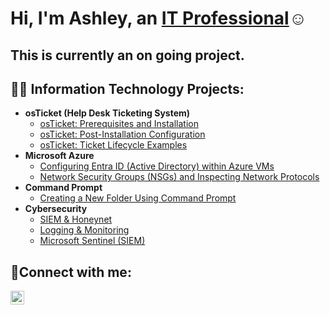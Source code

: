 <h1>Hi, I'm Ashley, an <a href="https://linkedin.com/in/Ashley-Maria">IT Professional</a>☺</h1> <h2>This is currently an on going project.</h2>

<h2>👨‍💻 Information Technology Projects:</h2>

- <b>osTicket (Help Desk Ticketing System)</b>
  - [osTicket: Prerequisites and Installation](https://github.com/amaria33/osTicket-Prerequisites-and-Installation)
  - [osTicket: Post-Installation Configuration](https://github.com/amaria33/osTicket-Post-Installation-Configuration)
  - [osTicket: Ticket Lifecycle Examples](https://github.com/amaria33/osTicket-Ticket-Lifecycle-Examples/tree/main)
- <b>Microsoft Azure</b>
  - [Configuring Entra ID (Active Directory) within Azure VMs](https://github.com/amaria33/Configuring-Active-Directory-within-Azure-VMs/tree/main)
  - [Network Security Groups (NSGs) and Inspecting Network Protocols](https://github.com/amaria33/Network-Security-Groups-NSGs-and-Inspecting-Network-Protocols/tree/main)
- <b>Command Prompt</b>
  - [Creating a New Folder Using Command Prompt](https://github.com/amaria33/Creating-A-New-Folder-Using-Command-Prompt)
- <b>Cybersecurity </b>
  - [SIEM & Honeynet](https://github.com/amaria33/SIEM-Honeynet)
  - [Logging & Monitoring](https://github.com/amaria33/Logging-Monitoring)
  - [Microsoft Sentinel (SIEM)](https://github.com/amaria33/SIEM-Honeynet)

<h2>🤳Connect with me:</h2>

[<img align="left" alt="Josh | LinkedIn" width="22px" src="https://cdn.jsdelivr.net/npm/simple-icons@v3/icons/linkedin.svg" />][linkedin]

[linkedin]: https://linkedin.com/in/Ashley-Maria
